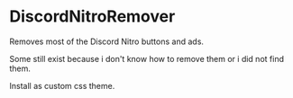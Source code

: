 # DiscordNitroRemover
Removes most of the Discord Nitro buttons and ads.

Some still exist because i don't know how to remove them or i did not find them.

Install as custom css theme.
